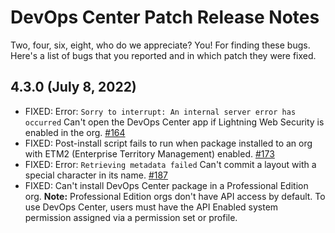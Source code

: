 # DevOps Center Patch Release Notes

Two, four, six, eight, who do we appreciate? You! For finding these bugs. Here's a list of bugs that you reported and in which patch they were fixed.

## 4.3.0 (July 8, 2022)

* FIXED: Error: `Sorry to interrupt: An internal server error has occurred` Can't open the DevOps Center app if Lightning Web Security is enabled in the org. [#164](https://github.com/forcedotcom/devops-center-feedback/issues/164)
* FIXED: Post-install script fails to run when package installed to an org with ETM2 (Enterprise Territory Management) enabled. [#173](https://github.com/forcedotcom/devops-center-feedback/issues/173)
* FIXED: Error: `Retrieving metadata failed` Can't commit a layout with a special character in its name. [#187](https://github.com/forcedotcom/devops-center-feedback/issues/187)
* FIXED: Can't install DevOps Center package in a Professional Edition org. **Note:** Professional Edition orgs don't have API access by default. To use DevOps Center, users must have the API Enabled system permission assigned via a permission set or profile.
